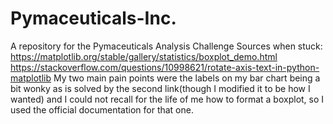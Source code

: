 # Pymaceuticals-Inc.
A repository for the Pymaceuticals Analysis Challenge
Sources when stuck:
  https://matplotlib.org/stable/gallery/statistics/boxplot_demo.html
  https://stackoverflow.com/questions/10998621/rotate-axis-text-in-python-matplotlib
My two main pain points were the labels on my bar chart being a bit wonky as is solved by the second link(though I modified it to be how I wanted) and I could not recall for the life of me how to format a boxplot, so I used the official documentation for that one.
